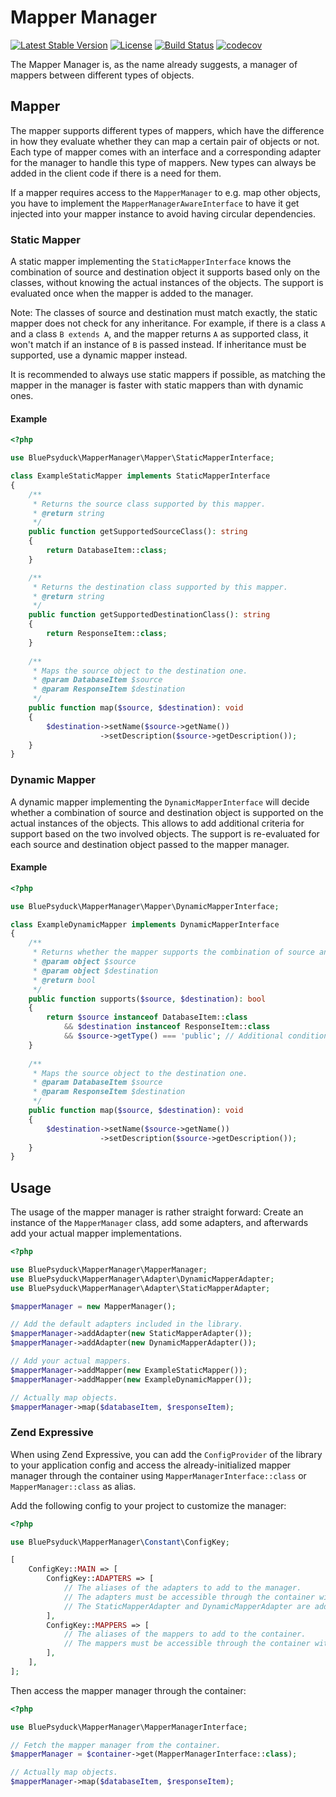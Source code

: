 # Mapper Manager

[![Latest Stable Version](https://poser.pugx.org/bluepsyduck/mapper-manager/v/stable)](https://packagist.org/packages/bluepsyduck/mapper-manager)
[![License](https://poser.pugx.org/bluepsyduck/mapper-manager/license)](https://packagist.org/packages/bluepsyduck/mapper-manager)
[![Build Status](https://travis-ci.com/BluePsyduck/mapper-manager.svg?branch=master)](https://travis-ci.com/BluePsyduck/mapper-manager)
[![codecov](https://codecov.io/gh/BluePsyduck/mapper-manager/branch/master/graph/badge.svg)](https://codecov.io/gh/BluePsyduck/mapper-manager)

The Mapper Manager is, as the name already suggests, a manager of mappers between different types of objects. 

## Mapper

The mapper supports different types of mappers, which have the difference in how they evaluate whether they can map
a certain pair of objects or not. Each type of mapper comes with an interface and a corresponding adapter for the
manager to handle this type of mappers. New types can always be added in the client code if there is a need for them.

If a mapper requires access to the `MapperManager` to e.g. map other objects, you have to implement the 
`MapperManagerAwareInterface` to have it get injected into your mapper instance to avoid having circular dependencies. 

### Static Mapper

A static mapper implementing the `StaticMapperInterface` knows the combination of source and destination object it 
supports based only on the classes, without knowing the actual instances of the objects. The support is evaluated once
when the mapper is added to the manager.

Note: The classes of source and destination must match exactly, the static mapper does not check for any inheritance. 
For example, if there is a class `A` and a class `B extends A`, and the mapper returns `A` as supported class, it won't 
match if an instance of `B` is passed instead. If inheritance must be supported, use a dynamic mapper instead.

It is recommended to always use static mappers if possible, as matching the mapper in the manager is faster with 
static mappers than with dynamic ones.

#### Example

```php
<?php

use BluePsyduck\MapperManager\Mapper\StaticMapperInterface;

class ExampleStaticMapper implements StaticMapperInterface
{
    /**
     * Returns the source class supported by this mapper.
     * @return string
     */
    public function getSupportedSourceClass(): string 
    {
        return DatabaseItem::class;
    }

    /**
     * Returns the destination class supported by this mapper.
     * @return string
     */
    public function getSupportedDestinationClass(): string
    {
        return ResponseItem::class;
    }
    
    /**
     * Maps the source object to the destination one.
     * @param DatabaseItem $source
     * @param ResponseItem $destination
     */
    public function map($source, $destination): void
    {
        $destination->setName($source->getName())
                    ->setDescription($source->getDescription());
    }
}
``` 

### Dynamic Mapper

A dynamic mapper implementing the `DynamicMapperInterface` will decide whether a combination of source and destination
object is supported on the actual instances of the objects. This allows to add additional criteria for support based
on the two involved objects. The support is re-evaluated for each source and destination object passed to the mapper
manager.

#### Example

```php
<?php

use BluePsyduck\MapperManager\Mapper\DynamicMapperInterface;

class ExampleDynamicMapper implements DynamicMapperInterface
{
    /**
     * Returns whether the mapper supports the combination of source and destination object.
     * @param object $source
     * @param object $destination
     * @return bool
     */
    public function supports($source, $destination): bool
    {
        return $source instanceof DatabaseItem::class 
            && $destination instanceof ResponseItem::class
            && $source->getType() === 'public'; // Additional condition not possible with a static mapper.
    }
    
    /**
     * Maps the source object to the destination one.
     * @param DatabaseItem $source
     * @param ResponseItem $destination
     */
    public function map($source, $destination): void
    {
        $destination->setName($source->getName())
                    ->setDescription($source->getDescription());
    }
}
```

## Usage

The usage of the mapper manager is rather straight forward: Create an instance of the `MapperManager` class, add some
adapters, and afterwards add your actual mapper implementations.

```php
<?php

use BluePsyduck\MapperManager\MapperManager;
use BluePsyduck\MapperManager\Adapter\DynamicMapperAdapter;
use BluePsyduck\MapperManager\Adapter\StaticMapperAdapter;

$mapperManager = new MapperManager();

// Add the default adapters included in the library.
$mapperManager->addAdapter(new StaticMapperAdapter());
$mapperManager->addAdapter(new DynamicMapperAdapter());

// Add your actual mappers.
$mapperManager->addMapper(new ExampleStaticMapper());
$mapperManager->addMapper(new ExampleDynamicMapper());

// Actually map objects.
$mapperManager->map($databaseItem, $responseItem);
``` 

### Zend Expressive

When using Zend Expressive, you can add the `ConfigProvider` of the library to your application config and access
the already-initialized mapper manager through the container using `MapperManagerInterface::class` or
`MapperManager::class` as alias.

Add the following config to your project to customize the manager:

```php
<?php

use BluePsyduck\MapperManager\Constant\ConfigKey;

[
    ConfigKey::MAIN => [
        ConfigKey::ADAPTERS => [
            // The aliases of the adapters to add to the manager.
            // The adapters must be accessible through the container with these aliases.
            // The StaticMapperAdapter and DynamicMapperAdapter are added automatically.
        ],
        ConfigKey::MAPPERS => [
            // The aliases of the mappers to add to the container.
            // The mappers must be accessible through the container with these aliases.
        ],
    ],
];
```

Then access the mapper manager through the container:

```php
<?php

use BluePsyduck\MapperManager\MapperManagerInterface;

// Fetch the mapper manager from the container.
$mapperManager = $container->get(MapperManagerInterface::class);

// Actually map objects.
$mapperManager->map($databaseItem, $responseItem);
```
